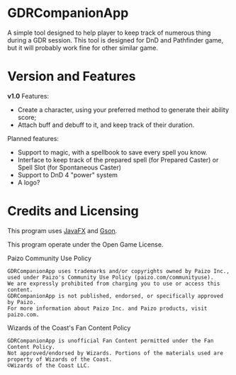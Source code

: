 # GDRCompanionApp
A simple tool designed to help player to keep track of numerous thing during a GDR session.
This tool is designed for DnD and Pathfinder game, but it will probably work fine for other similar game.

# Version and Features

**v1.0**
Features:
* Create a character, using your preferred method to generate their ability score;
* Attach buff and debuff to it, and keep track of their duration.

Planned features:
* Support to magic, with a spellbook to save every spell you know.
* Interface to keep track of the prepared spell (for Prepared Caster) or Spell Slot (for Spontaneous Caster)
* Support to DnD 4 "power" system
* A logo?

# Credits and Licensing
This program uses [JavaFX](https://github.com/openjdk/jfx) and [Gson](https://github.com/google/gson).

This program operate under the Open Game License.

Paizo Community Use Policy
```
GDRCompanionApp uses trademarks and/or copyrights owned by Paizo Inc., used under Paizo's Community Use Policy (paizo.com/communityuse).
We are expressly prohibited from charging you to use or access this content. 
GDRCompanionApp is not published, endorsed, or specifically approved by Paizo.
For more information about Paizo Inc. and Paizo products, visit paizo.com.
```

Wizards of the Coast's Fan Content Policy
```
GDRCompanionApp is unofficial Fan Content permitted under the Fan Content Policy.
Not approved/endorsed by Wizards. Portions of the materials used are property of Wizards of the Coast.
©Wizards of the Coast LLC.
```
